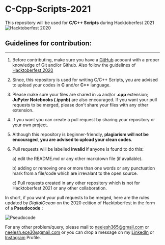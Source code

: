 # C-Cpp-Scripts-2021
This repository will be used for **C/C++ Scripts** during Hacktoberfest 2021
![Hacktoberfest 2020](https://github.com/biswas-neelesh96/C-Cpp-Scripts-2021/blob/main/Screenshot%20(3040).png)

## Guidelines for contribution:
---

1) Before contributing, make sure you have a [GitHub](https://github.com) acoount with a proper knowledge of Git and/or Github. Also follow the guidelines of [Hacktoberfest 2020](https://hacktoberfest.digitalocean.com/faq)

2) Since, this repository is used for writing C/C++ Scripts, you are advised to upload your codes in **C** and/or **C++** language.

3) Please make sure your files are shared in **.c** and/or **.cpp** extension; **JuPyter Notebooks (.ipynb)** are also encouraged. If you want your pull requests to be merged, please don't share your files with any other extension.   

4) If you want you can create a pull request by sharing your repository or your own project.

5) Although this repository is beginner-friendly, **plagiarism will not be encouraged**, **you are advised to upload your clean codes**.  

6) Pull requests will be labelled **invalid** if anyone is found to do this:

	a) edit the README.md or any other markdown file (if available).
	
	b) adding or removing one or more than one words or any punctuation mark from a file/code which are irrevalant to the open source.
	
	c) Pull requests created in any other repository which is not for Hacktoberfest 2021 or any other collaboration.

 In short, if you want your pull requests to be merged, here are the rules updated by *DigitalOcean* on the 2020 edition of Hacktoberfest in the form of a **Pseudocode** :
 
 ![Pseudocode](https://github.com/biswas-neelesh96/Python-Scripts/blob/master/H20-Images/Screenshot-(903).png)

For any other problem/query, please mail to [neelesh365@gmail.com](mailto:neelesh365@gmail.com) or [neelesh.ece30@gmail.com](mailto:neelesh.ece30@gmail.com) or you can drop a message on my [LinkedIn](https://www.linkedin.com/in/neelesh-biswas-88a255142/) or [Instagram](https://www.instagram.com/sonai_sunshine96/) Profile.
